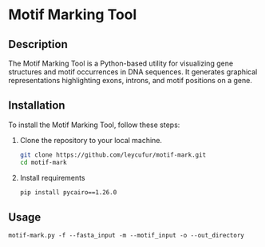 # Motif Marking Tool

## Description

The Motif Marking Tool is a Python-based utility for visualizing gene structures and motif occurrences in DNA sequences. It generates graphical representations highlighting exons, introns, and motif positions on a gene.

## Installation

To install the Motif Marking Tool, follow these steps:

1. Clone the repository to your local machine.
   ```bash
   git clone https://github.com/leycufur/motif-mark.git
   cd motif-mark
2. Install requirements
    ```bash
    pip install pycairo==1.26.0
##

## Usage
    motif-mark.py -f --fasta_input -m --motif_input -o --out_directory
##
